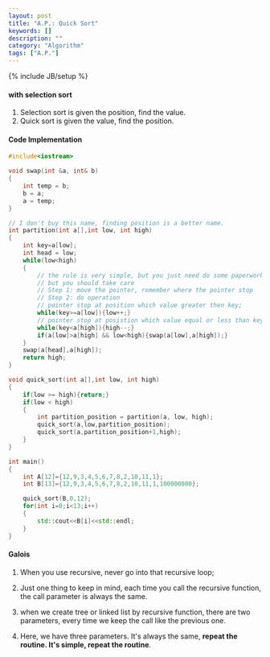 ```yaml
---
layout: post
title: "A.P.: Quick Sort"
keywords: []
description: ""
category: "Algorithm"
tags: ["A.P."]
---
```

{% include JB/setup %}


#### with selection sort
1. Selection sort is given the position, find the value.
2. Quick sort is given the value, find the position.


#### Code Implementation

```cpp
#include<iostream>

void swap(int &a, int& b)
{
	int temp = b;
	b = a;
	a = temp;
}

// I don't buy this name, finding position is a better name.
int partition(int a[],int low, int high)
{
	int key=a[low];
	int head = low;
	while(low<high)
	{
		// the rule is very simple, but you just need do some paperwork
		// but you should take care
		// Step 1: move the pointer, remember where the pointer stop
		// Step 2: do operation
		// pointer stop at position which value greater then key;
		while(key>=a[low]){low++;}
		// pointer stop at posistion which value equal or less than key;
		while(key<a[high]){high--;}
		if(a[low]>a[high] && low<high){swap(a[low],a[high]);}
	}
	swap(a[head],a[high]);
	return high;
}

void quick_sort(int a[],int low, int high)
{
	if(low >= high){return;}
	if(low < high)
	{
		int partition_position = partition(a, low, high);
		quick_sort(a,low,partition_position);
		quick_sort(a,partition_position+1,high);
	}
}

int main()
{
	int A[12]={12,9,3,4,5,6,7,8,2,10,11,1};
	int B[13]={12,9,3,4,5,6,7,8,2,10,11,1,100000000};

	quick_sort(B,0,12);
	for(int i=0;i<13;i++)
	{
		std::cout<<B[i]<<std::endl;
	}
}
```

#### Galois
1. When you use recursive, never go into that recursive loop;
2. Just one thing to keep in mind, each time you call the recursive function,
   the call parameter is always the same.
3. when we create tree or linked list by recursive function, there are two
   parameters, every time we keep the call like the previous one.

4. Here, we have three parameters. It's always the same, **repeat the routine.
   It's simple, repeat the routine**.


